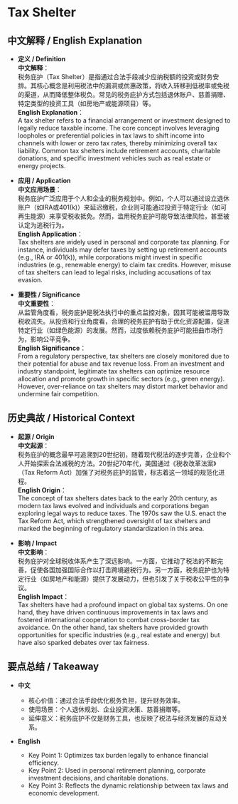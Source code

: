# Tax Shelter

## 中文解释 / English Explanation

* **定义 / Definition**  
  **中文解释**：  
  税务庇护（Tax Shelter）是指通过合法手段减少应纳税额的投资或财务安排。其核心概念是利用税法中的漏洞或优惠政策，将收入转移到低税率或免税的渠道，从而降低整体税负。常见的税务庇护方式包括退休账户、慈善捐赠、特定类型的投资工具（如房地产或能源项目）等。  
  **English Explanation**：  
  A tax shelter refers to a financial arrangement or investment designed to legally reduce taxable income. The core concept involves leveraging loopholes or preferential policies in tax laws to shift income into channels with lower or zero tax rates, thereby minimizing overall tax liability. Common tax shelters include retirement accounts, charitable donations, and specific investment vehicles such as real estate or energy projects.

* **应用 / Application**  
  **中文应用场景**：  
  税务庇护广泛应用于个人和企业的税务规划中。例如，个人可以通过设立退休账户（如IRA或401(k)）来延迟缴税，企业则可能通过投资于特定行业（如可再生能源）来享受税收抵免。然而，滥用税务庇护可能导致法律风险，甚至被认定为逃税行为。  
  **English Application**：  
  Tax shelters are widely used in personal and corporate tax planning. For instance, individuals may defer taxes by setting up retirement accounts (e.g., IRA or 401(k)), while corporations might invest in specific industries (e.g., renewable energy) to claim tax credits. However, misuse of tax shelters can lead to legal risks, including accusations of tax evasion.

* **重要性 / Significance**  
  **中文重要性**：  
  从监管角度看，税务庇护是税法执行中的重点监控对象，因其可能被滥用导致税收流失。从投资和行业角度看，合理的税务庇护有助于优化资源配置，促进特定行业（如绿色能源）的发展。然而，过度依赖税务庇护可能扭曲市场行为，影响公平竞争。  
  **English Significance**：  
  From a regulatory perspective, tax shelters are closely monitored due to their potential for abuse and tax revenue loss. From an investment and industry standpoint, legitimate tax shelters can optimize resource allocation and promote growth in specific sectors (e.g., green energy). However, over-reliance on tax shelters may distort market behavior and undermine fair competition.

## 历史典故 / Historical Context

* **起源 / Origin**  
  **中文起源**：  
  税务庇护的概念最早可追溯到20世纪初，随着现代税法的逐步完善，企业和个人开始探索合法减税的方法。20世纪70年代，美国通过《税收改革法案》（Tax Reform Act）加强了对税务庇护的监管，标志着这一领域的规范化进程。  
  **English Origin**：  
  The concept of tax shelters dates back to the early 20th century, as modern tax laws evolved and individuals and corporations began exploring legal ways to reduce taxes. The 1970s saw the U.S. enact the Tax Reform Act, which strengthened oversight of tax shelters and marked the beginning of regulatory standardization in this area.

* **影响 / Impact**  
  **中文影响**：  
  税务庇护对全球税收体系产生了深远影响。一方面，它推动了税法的不断完善，促使各国加强国际合作以打击跨境避税行为。另一方面，税务庇护也为特定行业（如房地产和能源）提供了发展动力，但也引发了关于税收公平性的争议。  
  **English Impact**：  
  Tax shelters have had a profound impact on global tax systems. On one hand, they have driven continuous improvements in tax laws and fostered international cooperation to combat cross-border tax avoidance. On the other hand, tax shelters have provided growth opportunities for specific industries (e.g., real estate and energy) but have also sparked debates over tax fairness.

## 要点总结 / Takeaway

* **中文**  
  - 核心价值：通过合法手段优化税务负担，提升财务效率。  
  - 使用场景：个人退休规划、企业投资决策、慈善捐赠等。  
  - 延伸意义：税务庇护不仅是财务工具，也反映了税法与经济发展的互动关系。  

* **English**  
  - Key Point 1: Optimizes tax burden legally to enhance financial efficiency.  
  - Key Point 2: Used in personal retirement planning, corporate investment decisions, and charitable donations.  
  - Key Point 3: Reflects the dynamic relationship between tax laws and economic development.